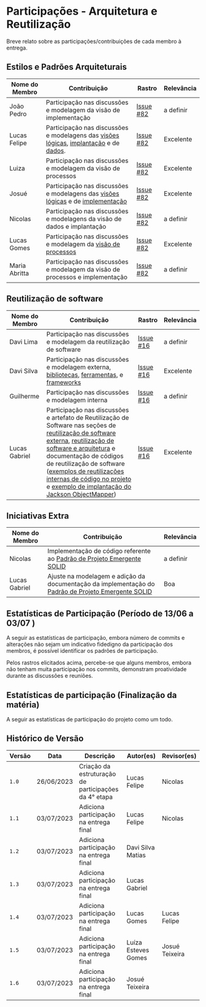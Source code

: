 # Participações - Arquitetura e Reutilização

Breve relato sobre as participações/contribuições de cada membro à entrega.

## Estilos e Padrões Arquiteturais

| Nome do Membro | Contribuição                                 | Rastro                                                                                                                                        | Relevância |
|----------------|----------------------------------------------|-----------------------------------------------------------------------------------------------------------------------------------------------|-----------|
| João Pedro  | Participação nas discussões e modelagem da visão de implementação | [Issue #82](https://github.com/UnBArqDsw2023-1/2023.1_G5_ProjetoRiHappy/issues/82)                                                            |a definir      |
| Lucas Felipe   | Participação nas discussões e modelagens das [visões lógicas](https://unbarqdsw2023-1.github.io/2023.1_G5_ProjetoRiHappy/#/4.arquiteturareutilizacao/padroes/padroesarquiteturais?id=vis%c3%a3o-l%c3%b3gica), [implantação](https://unbarqdsw2023-1.github.io/2023.1_G5_ProjetoRiHappy/#/4.arquiteturareutilizacao/padroes/padroesarquiteturais?id=vis%c3%a3o-de-implanta%c3%a7%c3%a3o) e de [dados](https://unbarqdsw2023-1.github.io/2023.1_G5_ProjetoRiHappy/#/4.arquiteturareutilizacao/padroes/padroesarquiteturais?id=vis%c3%a3o-de-dados). | [Issue #82](https://github.com/UnBArqDsw2023-1/2023.1_G5_ProjetoRiHappy/issues/82)                                                                                | Excelente     |
| Luiza          | Participação nas discussões e modelagem da visão de processos | [Issue #82](https://github.com/UnBArqDsw2023-1/2023.1_G5_ProjetoRiHappy/issues/82)                                                                                | Excelente    |  
| Josué          | Participação nas discussões e modelagens das [visões lógicas](https://unbarqdsw2023-1.github.io/2023.1_G5_ProjetoRiHappy/#/4.arquiteturareutilizacao/padroes/padroesarquiteturais?id=vis%c3%a3o-l%c3%b3gica) e de [implementação](https://unbarqdsw2023-1.github.io/2023.1_G5_ProjetoRiHappy/#/4.arquiteturareutilizacao/padroes/padroesarquiteturais?id=diagrama-de-componentes)    | [Issue #82](https://github.com/UnBArqDsw2023-1/2023.1_G5_ProjetoRiHappy/issues/82)                                                                              | Excelente |  
| Nicolas        | Participação nas discussões e modelagens da visão de dados e implantação | [Issue #82](https://github.com/UnBArqDsw2023-1/2023.1_G5_ProjetoRiHappy/issues/82)                        | a definir |  
| Lucas Gomes       | Participação nas discussões e modelagem da [visão de processos](https://unbarqdsw2023-1.github.io/2023.1_G5_ProjetoRiHappy/#/4.arquiteturareutilizacao/padroes/processos.md)  | [Issue #82](https://github.com/UnBArqDsw2023-1/2023.1_G5_ProjetoRiHappy/issues/82)                        | Excelente |  
|Maria Abritta    | Participação nas discussões e modelagem da visão de processos e implementação | [Issue #82](https://github.com/UnBArqDsw2023-1/2023.1_G5_ProjetoRiHappy/issues/82)                        | a definir |  

## Reutilização de software

| Nome do Membro | Contribuição                                 | Rastro                                                                                                                                        | Relevância |
|----------------|----------------------------------------------|-----------------------------------------------------------------------------------------------------------------------------------------------|-----------|
| Davi Lima | Participação nas discussões e modelagem da reutilização de software | [Issue #16](https://github.com/UnBArqDsw2023-1/2023.1_G5_ProjetoRiHappy/issues/16)                                                            |a definir      |
| Davi Silva  |  Participação nas discussões e modelagem externa, [bibliotecas](https://unbarqdsw2023-1.github.io/2023.1_G5_ProjetoRiHappy/#/4.arquiteturareutilizacao/reutilizacao/reutilizacaodesoftware?id=bibliotecas), [ferramentas](https://unbarqdsw2023-1.github.io/2023.1_G5_ProjetoRiHappy/#/4.arquiteturareutilizacao/reutilizacao/reutilizacaodesoftware?id=ferramentas), e [frameworks](https://unbarqdsw2023-1.github.io/2023.1_G5_ProjetoRiHappy/#/4.arquiteturareutilizacao/reutilizacao/reutilizacaodesoftware?id=frameworks)  | [Issue #16](https://github.com/UnBArqDsw2023-1/2023.1_G5_ProjetoRiHappy/issues/16)                                                                             | Excelente      |
| Guilherme         | Participação nas discussões e modelagem interna| [Issue #16](https://github.com/UnBArqDsw2023-1/2023.1_G5_ProjetoRiHappy/issues/16)                                                                                              | a definir      |  
| Lucas Gabriel  | Participação nas discussões e artefato de Reutilização de Software nas seções de [reutilização de software externa](https://unbarqdsw2023-1.github.io/2023.1_G5_ProjetoRiHappy/#/4.arquiteturareutilizacao/reutilizacao/reutilizacaodesoftware?id=reutiliza%c3%a7%c3%a3o-externa), [reutilização de software e arquitetura](https://unbarqdsw2023-1.github.io/2023.1_G5_ProjetoRiHappy/#/4.arquiteturareutilizacao/reutilizacao/reutilizacaodesoftware?id=arquitetura) e documentação de códigos de reutilização de software ([exemplos de reutilizações internas de código no projeto](https://unbarqdsw2023-1.github.io/2023.1_G5_ProjetoRiHappy/#/4.arquiteturareutilizacao/reutilizacao/reutilizacaodesoftware?id=exemplos-de-reutiliza%c3%a7%c3%b5es-internas-de-c%c3%b3digo-no-projeto) e [exemplo de implantação do Jackson ObjectMapper](https://unbarqdsw2023-1.github.io/2023.1_G5_ProjetoRiHappy/#/4.arquiteturareutilizacao/reutilizacao/reutilizacaodesoftware?id=exemplo-de-implanta%c3%a7%c3%a3o-do-jackson-objectmapper)) | [Issue #16](https://github.com/UnBArqDsw2023-1/2023.1_G5_ProjetoRiHappy/issues/16) | Excelente  |


## Iniciativas Extra

| Nome do Membro | Contribuição                                                                                                                                                                                                                                    | Relevância |
| -------------- | ----------------------------------------------------------------------------------------------------------------------------------------------------------------------------------------------------------------------------------------------- | ---------- |
| Nicolas        | Implementação de código referente ao [Padrão de Projeto Emergente SOLID](https://unbarqdsw2023-1.github.io/2023.1_G5_ProjetoRiHappy/#/3.padroesdeprojeto/extras/padroesextra?id=padr%c3%b5es-de-projeto-emergentes)                             | a definir  |
| Lucas Gabriel  | Ajuste na modelagem e adição da documentação da implementação do [Padrão de Projeto Emergente SOLID](https://unbarqdsw2023-1.github.io/2023.1_G5_ProjetoRiHappy/#/3.padroesdeprojeto/extras/padroesextra?id=padr%c3%b5es-de-projeto-emergentes) | Boa        |

## Estatísticas de Participação (Período de 13/06 a 03/07 )

A seguir as estatísticas de participação, embora número de commits e alterações não sejam um indicativo fidedigno da participação dos membros, é possível identificar os padrões de participação.
<center>

</center>

Pelos rastros elicitados acima, percebe-se que alguns membros, embora não tenham muita participação nos commits, demonstram proatividade durante as discussões e reuniões.

## Estatísticas de participação (Finalização da matéria)

A seguir as estatísticas de participação do projeto como um todo.
<center>

</center>

## Histórico de Versão

| Versão | Data       | Descrição                                            | Autor(es)         | Revisor(es)  |
| ------ | ---------- | ---------------------------------------------------- | ----------------- | ------------ |
| `1.0`  | 26/06/2023 | Criação da estruturação de participações da 4° etapa | Lucas Felipe      | Nicolas      |
| `1.1`  | 03/07/2023 | Adiciona participação na entrega final               | Lucas Felipe      | Nicolas      |
| `1.2`  | 03/07/2023 | Adiciona participação na entrega final               | Davi Silva Matias |              |
| `1.3`  | 03/07/2023 | Adiciona participação na entrega final               | Lucas Gabriel     |              |
| `1.4`  | 03/07/2023 | Adiciona participação na entrega final               | Lucas Gomes       | Lucas Felipe |
| `1.5`  | 03/07/2023 | Adiciona participação na entrega final               | Luíza Esteves Gomes       | Josué Teixeira |
| `1.6`  | 03/07/2023 | Adiciona participação na entrega final               | Josué Teixeira |  |
